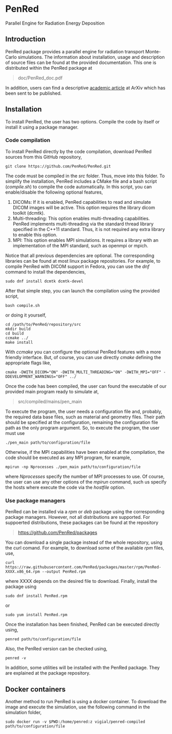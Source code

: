 # PenRed
Parallel Engine for Radiation Energy Deposition


## Introduction

PenRed package provides a parallel engine for radiation transport Monte-Carlo simulations. The information about installation, usage and description of source files can be found at the provided documentation. This one is distributed within the PenRed package at

> doc/PenRed_doc.pdf

In addition, users can find a descriptive [academic article](https://arxiv.org/abs/2003.00796) at ArXiv which has been sent to be published.



## Installation

To install PenRed, the user has two options. Compile the code by itself or install it using a package manager.

### Code compilation

To install PenRed directly by the code compilation, download PenRed sources from this GitHub repository,

```
git clone https://github.com/PenRed/PenRed.git
```

The code must be compiled in the *src* folder. Thus, move into this folder. To simplify the installation, PenRed includes a CMake file and a bash script (*compile.sh*) to compile the code automatically. In this script, you can enable/disable the following optional features,

1. DICOMs: If it is enabled, PenRed capabilities to read and simulate DICOM images will be active. This option requires the library dicom toolkit (dcmtk).
2. Multi-threading: This option enables multi-threading capabilities. PenRed implements multi-threading via the standard thread library specified in the C++11 standard. Thus, it is not required any extra library to enable this option.
3. MPI: This option enables MPI simulations. It requires a library with an implementation of the MPI standard, such as openmpi or mpich.

Notice that all previous dependencies are optional. The corresponding libraries can be found at most linux package repositories. For example, to compile PenRed with DICOM support in Fedora, you can use the *dnf* command to install the dependencies,

```
sudo dnf install dcmtk dcmtk-devel
```

After that simple step, you can launch the compilation using the provided script,
```
bash compile.sh
```

or doing it yourself,

```
cd /path/to/PenRed/repository/src
mkdir build
cd build
ccmake ../
make install
```

With *ccmake* you can configure the optional PenRed features with a more friendly interface. But, of course, you can use directly *cmake* defining the appropriate flags like,

```
cmake -DWITH_DICOM="ON" -DWITH_MULTI_THREADING="ON" -DWITH_MPI="OFF" -DDEVELOPMENT_WARNINGS="OFF" ../
```

Once the code has been compiled, the user can found the executable of our provided main program ready to simulate at,

> src/compiled/mains/pen_main

To execute the program, the user needs a configuration file and, probably, the required data base files, such as material and geometry files. Their path should be specified at the configuration, remaining the configuration file path as the only program argument. So, to execute the program, the user must use 

```
./pen_main path/to/configuration/file
```

Otherwise, if the MPI capabilities have been enabled at the compilation, the code should be executed as any MPI program, for example,

```
mpirun -np Nprocesses ./pen_main path/to/configuration/file
```

where *Nprocesses* specify the number of MPI processes to use. Of course, the user can use any other options of the *mpirun* command, such us specify the hosts where execute the code via the *hostfile* option.

### Use package managers

PenRed can be installed via a *rpm* or *deb* package using the corresponding package managers. However, not all distributions are supported. For suppoerted distributions, these packages can be found at the repository 

> https://github.com/PenRed/packages

You can download a single package instead of the whole repository, using the curl comand. For example, to 
download some of the available *rpm* files, use,

```
curl https://raw.githubusercontent.com/PenRed/packages/master/rpm/PenRed-XXXX.x86_64.rpm --output PenRed.rpm
```

where XXXX depends on the desired file to download. Finally, install the package using

```
sudo dnf install PenRed.rpm
```

or

```
sudo yum install PenRed.rpm
```

Once the installation has been finished, PenRed can be executed directly using,

```
penred path/to/configuration/file
```

Also, the PenRed version can be checked using,

```
penred -v
```

In addition, some utilities will be installed with the PenRed package. They are explained at the package repository.

## Docker containers

Another method to run PenRed is using a docker container. To download the image and execute the simulation, use the following command in the simulation folder,

```
sudo docker run -v $PWD:/home/penred:z vigial/penred-compiled path/to/configuration/file
```

